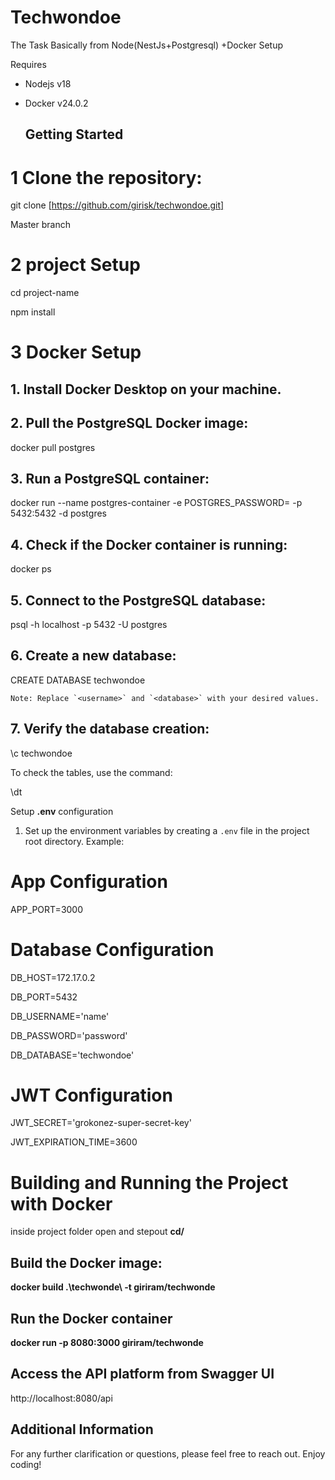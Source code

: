   

# Techwondoe

  
  

The Task Basically from Node(NestJs+Postgresql) +Docker Setup

  

Requires

  

- Nodejs v18

- Docker v24.0.2

  ## Getting Started

# 1 Clone the repository:

  

git clone [https://github.com/girisk/techwondoe.git]

Master branch

  

# 2 project Setup

cd project-name

npm install

  

# 3 Docker Setup

 ## 1. Install Docker Desktop on your machine.

##  2. Pull the PostgreSQL Docker image:
docker pull postgres

##  3. Run a PostgreSQL container:

docker run --name postgres-container -e POSTGRES_PASSWORD=<password> -p 5432:5432 -d postgres

##  4. Check if the Docker container is running:

docker ps

##  5. Connect to the PostgreSQL database:

psql -h localhost -p 5432 -U postgres


##  6. Create a new database:

CREATE DATABASE techwondoe

	Note: Replace `<username>` and `<database>` with your desired values.

##  7. Verify the database creation:

\c techwondoe

To check the tables, use the command:

\dt

  
Setup **.env** configuration

1. Set up the environment variables by creating a `.env` file in the project root directory. Example:

# App Configuration
APP_PORT=3000

# Database Configuration
DB_HOST=172.17.0.2

DB_PORT=5432

DB_USERNAME='name'

DB_PASSWORD='password'

DB_DATABASE='techwondoe'

# JWT Configuration

JWT_SECRET='grokonez-super-secret-key'

JWT_EXPIRATION_TIME=3600




# Building and Running the Project with Docker

inside project folder open and stepout **cd/**
  
## Build the Docker image:
**docker build .\techwonde\ -t giriram/techwonde**
## Run the Docker container
**docker run -p 8080:3000 giriram/techwonde**

  

## Access the API platform from Swagger UI
  

http://localhost:8080/api

## Additional Information

For any further clarification or questions, please feel free to reach out. Enjoy coding!

